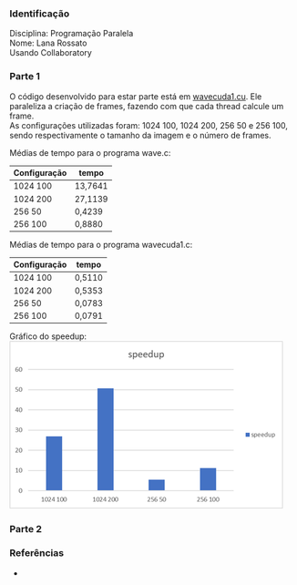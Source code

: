 ### Identificação

Disciplina: Programação Paralela  
Nome: Lana Rossato  
Usando Collaboratory  

### Parte 1
O código desenvolvido para estar parte está em [wavecuda1.cu](wavecuda1.cu). Ele paraleliza a criação de frames, fazendo com que cada thread calcule um frame.  
As configurações utilizadas foram: 1024 100, 1024 200, 256 50 e 256 100, sendo respectivamente o tamanho da imagem e o número de frames. 

Médias de tempo para o programa wave.c:  

|Configuração | tempo   |
|-------------|---------|
| 1024 100    | 13,7641 |
| 1024 200    | 27,1139 |
| 256 50      | 0,4239  |
| 256 100     | 0,8880  |

Médias de tempo para o programa wavecuda1.c:  

|Configuração | tempo   |
|-------------|---------|
| 1024 100    | 0,5110  |
| 1024 200    | 0,5353  |
| 256 50      | 0,0783  |
| 256 100     | 0,0791  |

Gráfico do speedup:  
<img src = speedup1.png>

### Parte 2

### Referências
- 
